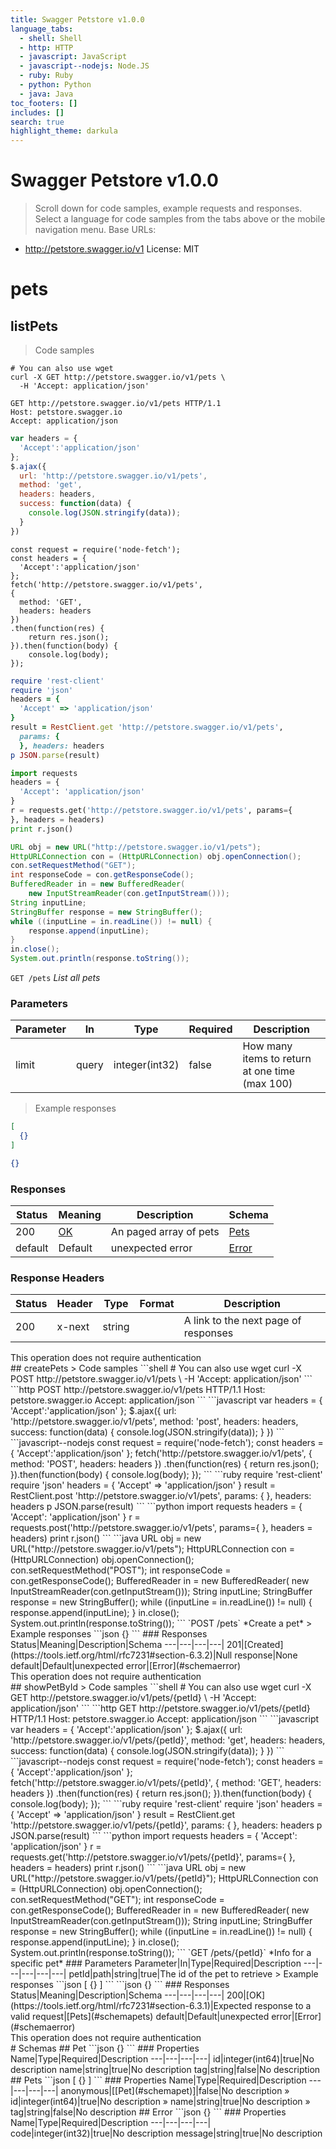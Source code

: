 ```yaml
---
title: Swagger Petstore v1.0.0
language_tabs:
  - shell: Shell
  - http: HTTP
  - javascript: JavaScript
  - javascript--nodejs: Node.JS
  - ruby: Ruby
  - python: Python
  - java: Java
toc_footers: []
includes: []
search: true
highlight_theme: darkula
---
```

# Swagger Petstore v1.0.0
> Scroll down for code samples, example requests and responses. Select a language for code samples from the tabs above or the mobile navigation menu.
Base URLs:
* <a href="http://petstore.swagger.io/v1">http://petstore.swagger.io/v1</a>
 License: MIT
# pets
## listPets
> Code samples
```shell
# You can also use wget
curl -X GET http://petstore.swagger.io/v1/pets \
  -H 'Accept: application/json'
```
```http
GET http://petstore.swagger.io/v1/pets HTTP/1.1
Host: petstore.swagger.io
Accept: application/json
```
```javascript
var headers = {
  'Accept':'application/json'
};
$.ajax({
  url: 'http://petstore.swagger.io/v1/pets',
  method: 'get',
  headers: headers,
  success: function(data) {
    console.log(JSON.stringify(data));
  }
})
```
```javascript--nodejs
const request = require('node-fetch');
const headers = {
  'Accept':'application/json'
};
fetch('http://petstore.swagger.io/v1/pets',
{
  method: 'GET',
  headers: headers
})
.then(function(res) {
    return res.json();
}).then(function(body) {
    console.log(body);
});
```
```ruby
require 'rest-client'
require 'json'
headers = {
  'Accept' => 'application/json'
}
result = RestClient.get 'http://petstore.swagger.io/v1/pets',
  params: {
  }, headers: headers
p JSON.parse(result)
```
```python
import requests
headers = {
  'Accept': 'application/json'
}
r = requests.get('http://petstore.swagger.io/v1/pets', params={
}, headers = headers)
print r.json()
```
```java
URL obj = new URL("http://petstore.swagger.io/v1/pets");
HttpURLConnection con = (HttpURLConnection) obj.openConnection();
con.setRequestMethod("GET");
int responseCode = con.getResponseCode();
BufferedReader in = new BufferedReader(
    new InputStreamReader(con.getInputStream()));
String inputLine;
StringBuffer response = new StringBuffer();
while ((inputLine = in.readLine()) != null) {
    response.append(inputLine);
}
in.close();
System.out.println(response.toString());
```
`GET /pets`
*List all pets*
### Parameters
Parameter|In|Type|Required|Description
---|---|---|---|---|
limit|query|integer(int32)|false|How many items to return at one time (max 100)
> Example responses
```json
[
  {}
]
```
```json
{}
```
### Responses
Status|Meaning|Description|Schema
---|---|---|---|
200|[OK](https://tools.ietf.org/html/rfc7231#section-6.3.1)|An paged array of pets|[Pets](#schemapets)
default|Default|unexpected error|[Error](#schemaerror)
### Response Headers
Status|Header|Type|Format|Description
---|---|---|---|---|
200|x-next|string||A link to the next page of responses
<aside class="success">
This operation does not require authentication
</aside>
## createPets
> Code samples
```shell
# You can also use wget
curl -X POST http://petstore.swagger.io/v1/pets \
  -H 'Accept: application/json'
```
```http
POST http://petstore.swagger.io/v1/pets HTTP/1.1
Host: petstore.swagger.io
Accept: application/json
```
```javascript
var headers = {
  'Accept':'application/json'
};
$.ajax({
  url: 'http://petstore.swagger.io/v1/pets',
  method: 'post',
  headers: headers,
  success: function(data) {
    console.log(JSON.stringify(data));
  }
})
```
```javascript--nodejs
const request = require('node-fetch');
const headers = {
  'Accept':'application/json'
};
fetch('http://petstore.swagger.io/v1/pets',
{
  method: 'POST',
  headers: headers
})
.then(function(res) {
    return res.json();
}).then(function(body) {
    console.log(body);
});
```
```ruby
require 'rest-client'
require 'json'
headers = {
  'Accept' => 'application/json'
}
result = RestClient.post 'http://petstore.swagger.io/v1/pets',
  params: {
  }, headers: headers
p JSON.parse(result)
```
```python
import requests
headers = {
  'Accept': 'application/json'
}
r = requests.post('http://petstore.swagger.io/v1/pets', params={
}, headers = headers)
print r.json()
```
```java
URL obj = new URL("http://petstore.swagger.io/v1/pets");
HttpURLConnection con = (HttpURLConnection) obj.openConnection();
con.setRequestMethod("POST");
int responseCode = con.getResponseCode();
BufferedReader in = new BufferedReader(
    new InputStreamReader(con.getInputStream()));
String inputLine;
StringBuffer response = new StringBuffer();
while ((inputLine = in.readLine()) != null) {
    response.append(inputLine);
}
in.close();
System.out.println(response.toString());
```
`POST /pets`
*Create a pet*
> Example responses
```json
{}
```
### Responses
Status|Meaning|Description|Schema
---|---|---|---|
201|[Created](https://tools.ietf.org/html/rfc7231#section-6.3.2)|Null response|None
default|Default|unexpected error|[Error](#schemaerror)
<aside class="success">
This operation does not require authentication
</aside>
## showPetById
> Code samples
```shell
# You can also use wget
curl -X GET http://petstore.swagger.io/v1/pets/{petId} \
  -H 'Accept: application/json'
```
```http
GET http://petstore.swagger.io/v1/pets/{petId} HTTP/1.1
Host: petstore.swagger.io
Accept: application/json
```
```javascript
var headers = {
  'Accept':'application/json'
};
$.ajax({
  url: 'http://petstore.swagger.io/v1/pets/{petId}',
  method: 'get',
  headers: headers,
  success: function(data) {
    console.log(JSON.stringify(data));
  }
})
```
```javascript--nodejs
const request = require('node-fetch');
const headers = {
  'Accept':'application/json'
};
fetch('http://petstore.swagger.io/v1/pets/{petId}',
{
  method: 'GET',
  headers: headers
})
.then(function(res) {
    return res.json();
}).then(function(body) {
    console.log(body);
});
```
```ruby
require 'rest-client'
require 'json'
headers = {
  'Accept' => 'application/json'
}
result = RestClient.get 'http://petstore.swagger.io/v1/pets/{petId}',
  params: {
  }, headers: headers
p JSON.parse(result)
```
```python
import requests
headers = {
  'Accept': 'application/json'
}
r = requests.get('http://petstore.swagger.io/v1/pets/{petId}', params={
}, headers = headers)
print r.json()
```
```java
URL obj = new URL("http://petstore.swagger.io/v1/pets/{petId}");
HttpURLConnection con = (HttpURLConnection) obj.openConnection();
con.setRequestMethod("GET");
int responseCode = con.getResponseCode();
BufferedReader in = new BufferedReader(
    new InputStreamReader(con.getInputStream()));
String inputLine;
StringBuffer response = new StringBuffer();
while ((inputLine = in.readLine()) != null) {
    response.append(inputLine);
}
in.close();
System.out.println(response.toString());
```
`GET /pets/{petId}`
*Info for a specific pet*
### Parameters
Parameter|In|Type|Required|Description
---|---|---|---|---|
petId|path|string|true|The id of the pet to retrieve
> Example responses
```json
[
  {}
]
```
```json
{}
```
### Responses
Status|Meaning|Description|Schema
---|---|---|---|
200|[OK](https://tools.ietf.org/html/rfc7231#section-6.3.1)|Expected response to a valid request|[Pets](#schemapets)
default|Default|unexpected error|[Error](#schemaerror)
<aside class="success">
This operation does not require authentication
</aside>
# Schemas
## Pet
<a name="schemapet"></a>
```json
{} 
```
### Properties
Name|Type|Required|Description
---|---|---|---|
id|integer(int64)|true|No description
name|string|true|No description
tag|string|false|No description
## Pets
<a name="schemapets"></a>
```json
[
  {}
] 
```
### Properties
Name|Type|Required|Description
---|---|---|---|
anonymous|[[Pet](#schemapet)]|false|No description
» id|integer(int64)|true|No description
» name|string|true|No description
» tag|string|false|No description
## Error
<a name="schemaerror"></a>
```json
{} 
```
### Properties
Name|Type|Required|Description
---|---|---|---|
code|integer(int32)|true|No description
message|string|true|No description

